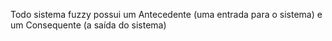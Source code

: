 Todo sistema fuzzy possui um Antecedente (uma entrada para o sistema) e um Consequente (a saída do sistema)
